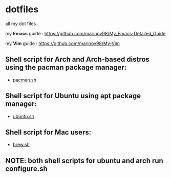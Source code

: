 # dotfiles
all my dot files

my **Emacs** guide : https://github.com/marinov98/My_Emacs-Detailed_Guide

my **Vim**  guide : https://github.com/marinov98/My-Vim


## Shell script for Arch and Arch-based distros using the pacman package manager: 
  - [pacman.sh](https://github.com/marinov98/dotfiles/blob/master/pacman.sh)
## Shell script for Ubuntu using apt package manager: 
  - [ubuntu.sh](https://github.com/marinov98/dotfiles/blob/master/ubuntu.sh)
## Shell script for Mac users:
  - [brew.sh](https://github.com/marinov98/dotfiles/blob/master/brew.sh)
## NOTE: both shell scripts for ubuntu and arch run configure.sh 

